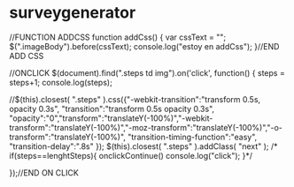 # surveygenerator

//FUNCTION ADDCSS
function addCss() {
    var cssText = "<style>.next{animation:animationFrames ease 1s;animation-iteration-count:1;transform-origin:50% 50%;animation-fill-mode:forwards;-webkit-animation:animationFrames ease 1s;-webkit-animation-iteration-count:1;-webkit-transform-origin:50% 50%;-webkit-animation-fill-mode:forwards;-moz-animation:animationFrames ease 1s;-moz-animation-iteration-count:1;-moz-transform-origin:50% 50%;-moz-animation-fill-mode:forwards;-o-animation:animationFrames ease 1s;-o-animation-iteration-count:1;-o-transform-origin:50% 50%;-o-animation-fill-mode:forwards;-ms-animation:animationFrames ease 1s;-ms-animation-iteration-count:1;-ms-transform-origin:50% 50%;-ms-animation-fill-mode:forwards}@keyframes animationFrames{0%{opacity:1;transform:translate(0,0)}20%{opacity:1;transform:translate(20px,0)}100%{opacity:0;transform:translate(-1000px,0)}}@-moz-keyframes animationFrames{0%{opacity:1;-moz-transform:translate(0,0)}20%{opacity:1;-moz-transform:translate(20px,0)}100%{opacity:0;-moz-transform:translate(-1000px,0)}}@-webkit-keyframes animationFrames{0%{opacity:1;-webkit-transform:translate(0,0)}20%{opacity:1;-webkit-transform:translate(20px,0)}100%{opacity:0;-webkit-transform:translate(-1000px,0)}}@-o-keyframes animationFrames{0%{opacity:1;-o-transform:translate(0,0)}20%{opacity:1;-o-transform:translate(20px,0)}100%{opacity:0;-o-transform:translate(-1000px,0)}}@-ms-keyframes animationFrames{0%,20%{opacity:1}0%{-ms-transform:translate(0,0)}20%{-ms-transform:translate(20px,0)}100%{opacity:0;-ms-transform:translate(-1000px,0)}}</style>";
    $(".imageBody").before(cssText);
    console.log("estoy en addCss");
}//END ADD CSS

//ONCLICK
 $(document).find(".steps td img").on('click', function() {
steps = steps+1;
console.log(steps);

 //$(this).closest( ".steps" ).css({"-webkit-transition":"transform 0.5s, opacity 0.3s", "transition":"transform 0.5s opacity 0.3s", "opacity":"0","transform":"translateY(-100%)","-webkit-transform":"translateY(-100%)","-moz-transform":"translateY(-100%)","-o-transform":"translateY(-100%)", "transition-timing-function":"easy", "transition-delay":".8s" });
 $(this).closest( ".steps" ).addClass( "next" );
/*
if(steps==lenghtSteps){
onclickContinue()
console.log("click");
}*/


  


});//END ON CLICK
